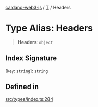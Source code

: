 [cardano-web3-js](../../../index.md) / [T](../index.md) / Headers

# Type Alias: Headers

> **Headers**: `object`

## Index Signature

 \[`key`: `string`\]: `string`

## Defined in

[src/types/index.ts:284](https://github.com/xray-network/cardano-web3-js/blob/51359f53a33988f2d248eab0454f4ef69063970a/src/types/index.ts#L284)
